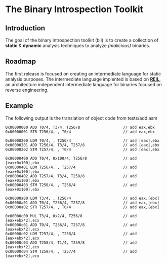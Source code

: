 The Binary Introspection Toolkit
============================

Introduction
------------
The goal of the binary introspection toolkit (bil) is to create a collection of **static** & **dynamic** analysis techniques to analyze *(malicious)* binaries.

Roadmap
-------
The first release is focused on creating an intermediate language for static analysis purposes.
The intermediate language implented is based on [**REIL**][1], an architecture independent intermediate language for binaries focused on reverse engineering. 

[1]: http://www.zynamics.com/downloads/csw09.pdf "REIL"

Example
-------
The following output is the translation of object code from tests/add.asm

	0x00000000 ADD T0/4, T3/4, T256/8                   // add eax,ebx
	0x00000001 STR T256/4, , T0/4                       // add eax,ebx

	0x00000200 LDM T0/4, , T256/4                       // add [eax],ebx
	0x00000201 ADD T256/4, T3/4, T257/8                 // add [eax],ebx
	0x00000202 STM T257/4, , T0/4                       // add [eax],ebx

	0x00000400 ADD T0/4, 0x100/4, T256/8                // add [eax+0x100],ebx
	0x00000401 LDM T256/4, , T257/4                     // add [eax+0x100],ebx
	0x00000402 ADD T257/4, T3/4, T258/8                 // add [eax+0x100],ebx
	0x00000403 STM T258/4, , T256/4                     // add [eax+0x100],ebx

	0x00000a00 LDM T3/4, , T256/4                       // add eax,[ebx]
	0x00000a01 ADD T0/4, T256/4, T257/8                 // add eax,[ebx]
	0x00000a02 STR T257/4, , T0/4                       // add eax,[ebx]

	0x00000c00 MUL T3/4, 0x2/4, T256/8                  // add [eax+ebx*2],ecx
	0x00000c01 ADD T0/4, T256/4, T257/8                 // add [eax+ebx*2],ecx
	0x00000c02 LDM T257/4, , T258/4                     // add [eax+ebx*2],ecx
	0x00000c03 ADD T258/4, T1/4, T259/8                 // add [eax+ebx*2],ecx
	0x00000c04 STM T259/4, , T257/4                     // add [eax+ebx*2],ecx
